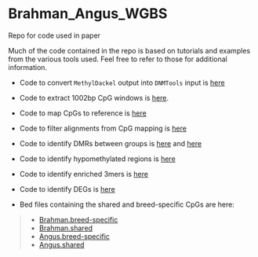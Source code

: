 # Brahman_Angus_WGBS
 Repo for code used in paper

Much of the code contained in the repo is based on tutorials and examples from the various tools used. Feel free to refer to those for additional information.

- Code to convert `MethylDackel` output into `DNMTools` input is [here](./code/methylDackel2DNMtools.ipynb)

- Code to extract 1002bp CpG windows is [here](./code/createCpGFasta.ipynb).

- Code to map CpGs to reference is [here](./code/minimap2_align.sh)

- Code to filter alignments from CpG mapping is [here](./code/filterBam.py)

- Code to identify DMRs between groups is [here](./code/DMR/aligned2Angus/) and [here](./code/DMR/aligned2Brahman/)
  
- Code to identify hypomethylated regions is [here](./code/idHMRs.sh)

- Code to identify enriched 3mers is [here](./code/enriched3mers.ipynb)

- Code to identify DEGs is [here](./code/idDEGs.r)

- Bed files containing the shared and breed-specific CpGs are here:
>- [Brahman.breed-specific](CpGs/Brahman.Breed.Specific.CpGs.bed)
>- [Brahman.shared](./CpGs/Brahman_shared/)
>- [Angus.breed-specific](CpGs/Angus.Specific.CpGs.bed)
>- [Angus.shared](./CpGs/Angus_shared/)